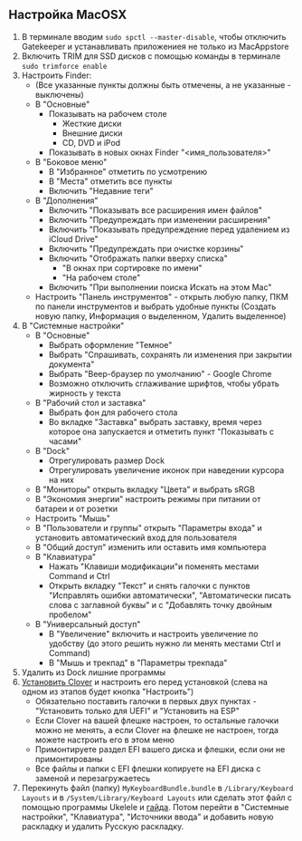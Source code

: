 ## Настройка MacOSX

1. В терминале вводим `sudo spctl --master-disable`, чтобы отключить Gatekeeper и устанавливать приложениея не только из MacAppstore
2. Включить TRIM для SSD дисков с помощью команды в терминале `sudo trimforce enable`
3. Настроить Finder:
   - (Все указанные пункты должны быть отмечены, а не указанные - выключены)
   - В "Основные"
     - Показывать на рабочем столе
       - Жесткие диски
       - Внешние диски
       - CD, DVD и iPod
     - Показывать в новых окнах Finder "<имя_пользователя>"
   - В "Боковое меню"
     - В "Избранное" отметить по усмотрению
     - В "Места" отметить все пункты
     - Включить "Недавние теги"
   - В "Дополнения"
     - Включить "Показывать все расширения имен файлов"
     - Включить "Предупреждать при изменении расширения"
     - Включить "Показывать предупреждение перед удалением из iCloud Drive"
     - Включить "Предупреждать при очистке корзины"
     - Включить "Отображать папки вверху списка"
       - "В окнах при сортировке по имени"
       - "На рабочем столе"
     - Включить "При выполнении поиска Искать на этом Mac"
   - Настроить "Панель инструментов" - открыть любую папку, ПКМ по панели инструментов и выбрать удобные пункты (Создать новую папку, Информация о выделенном, Удалить выделенное)
4. В "Системные настройки"
   - В "Основные"
     - Выбрать оформление "Темное"
     - Выбрать "Спрашивать, сохранять ли изменения при закрытии документа"
     - Выбрать "Веер-браузер по умолчанию" - Google Chrome
     - Возможно отключить сглаживание шрифтов, чтобы убрать жирность у текста
   - В "Рабочий стол и заставка"
     - Выбрать фон для рабочего стола
     - Во вкладке "Заставка" выбрать заставку, время через которое она запускается и отметить пункт "Показывать с часами"
   - В "Dock"
     - Отрегулировать размер Dock
     - Отрегулировать увеличение иконок при наведении курсора на них
   - В "Мониторы" открыть вкладку "Цвета" и выбрать sRGB
   - В "Экономия энергии" настроить режимы при питании от батареи и от розетки
   - Настроить "Мышь"
   - В "Пользователи и группы" открыть "Параметры входа" и установить автоматический вход для пользователя
   - В "Общий доступ" изменить или оставить имя компьютера
   - В "Клавиатура"
     - Нажать "Клавиши модификации"и поменять местами Command и Ctrl
     - Открыть вкладку "Текст" и снять галочки с пунктов "Исправлять ошибки автоматически", "Автоматически писать слова с заглавной буквы" и с "Добавлять точку двойным пробелом"
   - В "Универсальный доступ"
     - В "Увеличение" включить и настроить увеличение по удобству (до этого решить нужно ли менять местами Ctrl и Command)
     - В "Мышь и трекпад" в "Параметры трекпада"
5. Удалить из Dock лишние программы
6. [Установить Clover](https://sourceforge.net/projects/cloverefiboot/) и настроить его перед установкой (слева на одном из этапов будет кнопка "Настроить")
   - Обязательно поставить галочки в первых двух пунктах - "Установить только для UEFI" и "Установить на ESP"
   - Если Clover на вашей флешке настроен, то остальные галочки можно не менять, а если Clover на флешке не настроен, тогда можете настроить его в этом меню
   - Примонтируете раздел EFI вашего диска и флешки, если они не примонтированы
   - Все файлы и папки с EFI флешки копируете на EFI диска с заменой и перезагружаетесь
7. Перекинуть файл (папку) `MyKeyboardBundle.bundle` в `/Library/Keyboard Layouts` и в `/System/Library/Keyboard Layouts` или сделать этот файл с помощью программы Ukelele и [гайда](https://www.youtube.com/watch?v=Ll6UGWGSSv8). Потом перейти в "Системные настройки", "Клавиатура", "Источники ввода" и добавить новую раскладку и удалить Русскую раскладку.